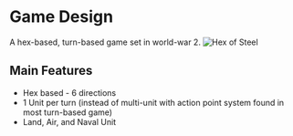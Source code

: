 # Game Design
A hex-based, turn-based game set in world-war 2.
![Hex of Steel](https://play-lh.googleusercontent.com/x1OBYfPe1GGZ4n0A5Bb4JE2a58R90X4njyiBj8__-1vanM4y8Z5Rr1d3j5RyLGuRoA=w526-h296-rw)

## Main Features
- Hex based - 6 directions
- 1 Unit per turn (instead of multi-unit with action point system found in most turn-based game)
- Land, Air, and Naval Unit
